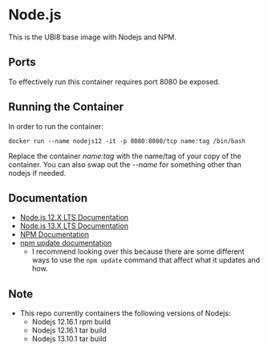 # Node.js
This is the UBI8 base image with Nodejs and NPM.

## Ports
To effectively run this container requires port 8080 be exposed.

## Running the Container
In order to run the container:

`docker run --name nodejs12 -it -p 8080:8080/tcp name:tag /bin/bash`

Replace the container *name:tag* with the name/tag of your copy of the container.
You can also swap out the *--name* for something other than nodejs if needed.

## Documentation
- [Node.js 12.X LTS Documentation](https://nodejs.org/docs/latest-v12.x/api/modules.html)
- [Node.js 13.X LTS Documentation](https://nodejs.org/docs/latest-v13.x/api/modules.html)
- [NPM Documentation](https://docs.npmjs.com/)
- [npm update documentation](https://docs.npmjs.com/cli-commands/update.html)
  - I recommend looking over this because there are some different ways to use the `npm update` command that affect what it updates and how.

## Note
- This repo currently containers the following versions of Nodejs:
  - Nodejs 12.16.1 rpm build
  - Nodejs 12.16.1 tar build
  - Nodejs 13.10.1 tar build